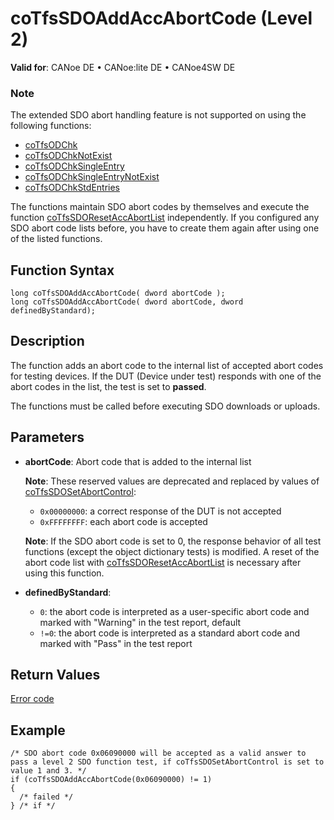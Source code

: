 # coTfsSDOAddAccAbortCode (Level 2)

**Valid for**: CANoe DE • CANoe:lite DE • CANoe4SW DE

### Note
The extended SDO abort handling feature is not supported on using the following functions:
- [coTfsODChk](CAPLfunctionCoTfsOdChk.md)
- [coTfsODChkNotExist](CAPLfunctionCoTfsOdChkNotExist.md)
- [coTfsODChkSingleEntry](CAPLfunctionCoTfsOdChkSingleEntry.md)
- [coTfsODChkSingleEntryNotExist](CAPLfunctionCoTfsOdChkSingleEntryNotExist.md)
- [coTfsODChkStdEntries](CAPLfunctionCoTfsOdChkStdEntries.md)

The functions maintain SDO abort codes by themselves and execute the function [coTfsSDOResetAccAbortList](CAPLfunctionCoTfsSdoResetAccAbortList.md) independently. If you configured any SDO abort code lists before, you have to create them again after using one of the listed functions.

## Function Syntax

```plaintext
long coTfsSDOAddAccAbortCode( dword abortCode );
long coTfsSDOAddAccAbortCode( dword abortCode, dword definedByStandard);
```

## Description

The function adds an abort code to the internal list of accepted abort codes for testing devices. If the DUT (Device under test) responds with one of the abort codes in the list, the test is set to **passed**.

The functions must be called before executing SDO downloads or uploads.

## Parameters

- **abortCode**: Abort code that is added to the internal list

  **Note**: These reserved values are deprecated and replaced by values of [coTfsSDOSetAbortControl](CAPLfunctionCoTfsSdoSetAbortControl.md):
  - `0x00000000`: a correct response of the DUT is not accepted
  - `0xFFFFFFFF`: each abort code is accepted

  **Note**: If the SDO abort code is set to 0, the response behavior of all test functions (except the object dictionary tests) is modified. A reset of the abort code list with [coTfsSDOResetAccAbortList](CAPLfunctionCoTfsSdoResetAccAbortList.md) is necessary after using this function.

- **definedByStandard**:
  - `0`: the abort code is interpreted as a user-specific abort code and marked with "Warning" in the test report, default
  - `!=0`: the abort code is interpreted as a standard abort code and marked with "Pass" in the test report

## Return Values

[Error code](../CAPLfunctionsCANopenNLTFSErrorCodes.md)

## Example

```plaintext
/* SDO abort code 0x06090000 will be accepted as a valid answer to pass a level 2 SDO function test, if coTfsSDOSetAbortControl is set to value 1 and 3. */
if (coTfsSDOAddAccAbortCode(0x06090000) != 1)
{
  /* failed */
} /* if */
```
